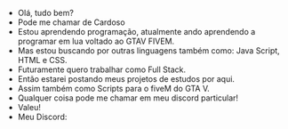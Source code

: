 - Olá, tudo bem?
- Pode me chamar de Cardoso
- Estou aprendendo programação, atualmente ando aprendendo a programar em lua voltado ao GTAV FIVEM.
- Mas estou buscando por outras linguagens também como: Java Script, HTML e CSS.
- Futuramente quero trabalhar como Full Stack.
- Então estarei postando meus projetos de estudos por aqui.
- Assim também como Scripts para o fiveM do GTA V.
- Qualquer coisa pode me chamar em meu discord particular!
- Valeu!
- Meu Discord: 

